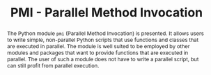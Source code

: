 ---
title: PMI - Parallel Method Invocation
abstract: |
  The Python module `pmi` (Parallel Method Invocation) is
  presented. It allows users to write simple, non-parallel Python scripts that use functions and classes that are executed in parallel.
  The module is well suited to be employed by other modules and packages that want to provide functions that are executed in parallel. The user of such a module does not have to write a parallel script, but can still profit from parallel execution.
---